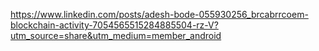 https://www.linkedin.com/posts/adesh-bode-055930256_brcabrrcoem-blockchain-activity-7054565515284885504-rz-V?utm_source=share&utm_medium=member_android
